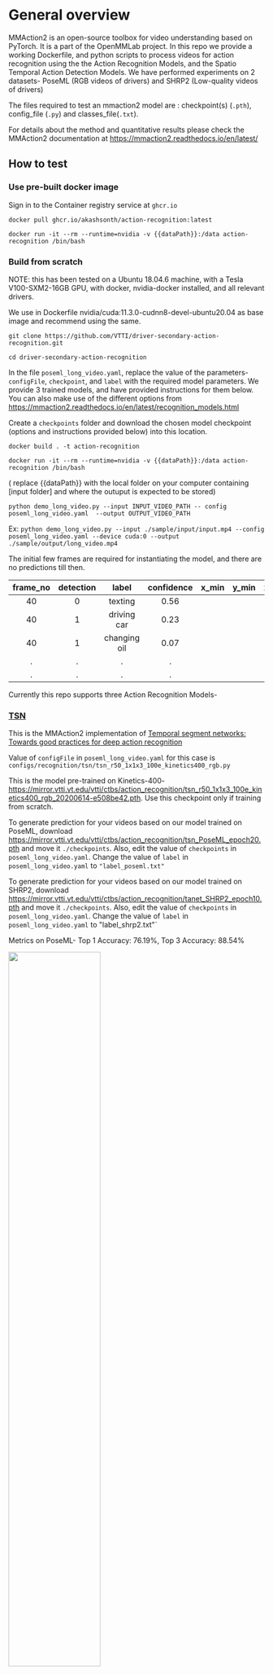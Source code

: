 # General overview

MMAction2 is an open-source toolbox for video understanding based on PyTorch. It is a part of the OpenMMLab project. In this repo we provide a working Dockerfile, and python scripts to process videos for action recognition using the the Action Recognition Models, and the Spatio Temporal Action Detection Models. We have performed experiments on 2 datasets- PoseML (RGB videos of drivers) and SHRP2 (Low-quality videos of drivers)

The files required to test an mmaction2 model are : checkpoint(s) (`.pth`), config_file (`.py`) and classes_file(`.txt`).

For details about the method and quantitative results please check the MMAction2 documentation at https://mmaction2.readthedocs.io/en/latest/

## How to test

### Use pre-built docker image

Sign in to the Container registry service at `ghcr.io`

`docker pull ghcr.io/akashsonth/action-recognition:latest`

`docker run -it --rm --runtime=nvidia -v {{dataPath}}:/data action-recognition /bin/bash`

### Build from scratch

NOTE: this has been tested on a Ubuntu 18.04.6 machine, with a Tesla V100-SXM2-16GB GPU, with docker, nvidia-docker installed, and all relevant drivers.

We use in Dockerfile nvidia/cuda:11.3.0-cudnn8-devel-ubuntu20.04 as base image and recommend using the same.

`git clone https://github.com/VTTI/driver-secondary-action-recognition.git`

`cd driver-secondary-action-recognition`

In the file `poseml_long_video.yaml`, replace the value of the parameters- `configFile`, `checkpoint`, and `label` with the required model parameters. We provide 3 trained models, and have provided instructions for them below. You can also make use of the different options from https://mmaction2.readthedocs.io/en/latest/recognition_models.html

Create a `checkpoints` folder and download the chosen model checkpoint (options and instructions provided below) into this location. 

`docker build . -t action-recognition`
 
`docker run -it --rm --runtime=nvidia -v {{dataPath}}:/data action-recognition /bin/bash`

( replace {{dataPath}} with the local folder on your computer containing [input folder] and where the outuput is expected to be stored)


`python demo_long_video.py --input INPUT_VIDEO_PATH -- config poseml_long_video.yaml  --output OUTPUT_VIDEO_PATH`

Ex: 
`python demo_long_video.py --input ./sample/input/input.mp4 --config poseml_long_video.yaml --device cuda:0 --output ./sample/output/long_video.mp4`

The initial few frames are required for instantiating the model, and there are no predictions till then.

| frame_no | detection | label | confidence | x_min | y_min | x_max | y_max |
| :-------------: |:-----:|:-----:|:-----:|:-----:|:-----:|:-----:|:-----:|
| 40 | 0 |  texting | 0.56 | | | | |
| 40 | 1 |  driving car | 0.23 | | | | |
| 40 | 1 |  changing oil | 0.07 | | | | |
| . | . | . | . | | | | |
| . | . | . | . | | | | |



Currently this repo supports three Action Recognition Models-

### [TSN](https://mmaction2.readthedocs.io/en/latest/recognition_models.html#tsn)
This is the MMAction2 implementation of [Temporal segment networks: Towards good practices for deep action recognition](https://link.springer.com/chapter/10.1007/978-3-319-46484-8_2)

Value of `configFile` in `poseml_long_video.yaml` for this case is `configs/recognition/tsn/tsn_r50_1x1x3_100e_kinetics400_rgb.py`

This is the model pre-trained on Kinetics-400- https://mirror.vtti.vt.edu/vtti/ctbs/action_recognition/tsn_r50_1x1x3_100e_kinetics400_rgb_20200614-e508be42.pth. Use this checkpoint only if training from scratch.

To generate prediction for your videos based on our model trained on PoseML, download https://mirror.vtti.vt.edu/vtti/ctbs/action_recognition/tsn_PoseML_epoch20.pth and move it `./checkpoints`. Also, edit the value of `checkpoints` in `poseml_long_video.yaml`.
Change the value of `label` in `poseml_long_video.yaml` to `"label_poseml.txt"`

To generate prediction for your videos based on our model trained on SHRP2, download https://mirror.vtti.vt.edu/vtti/ctbs/action_recognition/tanet_SHRP2_epoch10.pth and move it `./checkpoints`. Also, edit the value of `checkpoints` in `poseml_long_video.yaml`.
Change the value of `label` in `poseml_long_video.yaml` to "label_shrp2.txt"`

<!--
![](sample/output/VID00026_0005_tsn_AdobeCreativeCloudExpress.gif) 
![](sample/output/VID00026_0023_tsn_AdobeCreativeCloudExpress.gif) 
![](sample/output/VID00026_0035_tsn_AdobeCreativeCloudExpress.gif)
![](sample/output/VID00026_0042_tsn_AdobeCreativeCloudExpress.gif) 
![](sample/output/VID00026_0048_tsn_AdobeCreativeCloudExpress.gif) 
![](sample/output/VID00026_0058_tsn_AdobeCreativeCloudExpress.gif)
 -->

Metrics on PoseML-
Top 1 Accuracy: 76.19%,
Top 3 Accuracy: 88.54%

<img src="sample/tsn_confMat.png" width="60%" height="60%">


### [SlowFast](https://mmaction2.readthedocs.io/en/latest/recognition_models.html#slowfast)
This is the MMAction2 implementation of [SlowFast Networks for Video Recognition](https://openaccess.thecvf.com/content_ICCV_2019/html/Feichtenhofer_SlowFast_Networks_for_Video_Recognition_ICCV_2019_paper.html)

Value of `configFile` in `poseml_long_video.yaml` for this case is `configs/recognition/slowfast/slowfast_r50_4x16x1_256e_kinetics400_rgb.py`

This is the model pre-trained on Kinetics-400- https://mirror.vtti.vt.edu/vtti/ctbs/action_recognition/slowfast_r50_256p_4x16x1_256e_kinetics400_rgb_20200728-145f1097.pth. Use this checkpoint only if training from scratch. 

To generate prediction for your videos based on our model trained on PoseML, download https://mirror.vtti.vt.edu/vtti/ctbs/action_recognition/slowfast_PoseML6sec_epoch65.pth and move it `./checkpoints. Also, edit the value of `checkpoints` in `poseml_long_video.yaml`.
Change the value of `label` in `poseml_long_video.yaml` to "label_poseml.txt"`

To generate prediction for your videos based on our model trained on SHRP2, download https://mirror.vtti.vt.edu/vtti/ctbs/action_recognition/tanet_SHRP2_epoch95.pth and move it `./checkpoints. Also, edit the value of `checkpoints` in `poseml_long_video.yaml`.
Change the value of `label` in `poseml_long_video.yaml` to "label_shrp2.txt"`

<!--
![](sample/output/VID00026_0005_slowfast_AdobeCreativeCloudExpress.gif) 
![](sample/output/VID00026_0023_slowfast_AdobeCreativeCloudExpress.gif) 
![](sample/output/VID00026_0035_slowfast_AdobeCreativeCloudExpress.gif)
![](sample/output/VID00026_0042_slowfast_AdobeCreativeCloudExpress.gif) 
![](sample/output/VID00026_0048_slowfast_AdobeCreativeCloudExpress.gif) 
![](sample/output/VID00026_0058_slowfast_AdobeCreativeCloudExpress.gif)
-->

Metrics on PoseML-
Top 1 Accuracy: 71.48%,
Top 3 Accuracy: 87.97%

<img src="sample/slowfast_confMat.png" width="60%" height="60%">



### [TANet](https://mmaction2.readthedocs.io/en/latest/recognition_models.html#tanet)
This is the MMAction2 implementation of [TAM: Temporal Adaptive Module for Video Recognition](https://openaccess.thecvf.com/content/ICCV2021/html/Liu_TAM_Temporal_Adaptive_Module_for_Video_Recognition_ICCV_2021_paper.html)

Value of `configFile` in `poseml_long_video.yaml` for this case is `configs/recognition/tanet/tanet_r50_dense_1x1x8_100e_kinetics400_rgb.py`

This is the model pre-trained on Kinetics-400- https://mirror.vtti.vt.edu/vtti/ctbs/action_recognition/tanet_r50_dense_1x1x8_100e_kinetics400_rgb_20210219-032c8e94.pth. Use this checkpoint only if training from scratch. 

To generate prediction for your videos based on our model trained on PoseML, download https://mirror.vtti.vt.edu/vtti/ctbs/action_recognition/tanet_PoseML6sec_epoch35.pth and move it `./checkpoints. Also, edit the value of `checkpoints` in `poseml_long_video.yaml`.
Change the value of `label` in `poseml_long_video.yaml` to "label_poseml.txt"`

To generate prediction for your videos based on our model trained on SHRP2, download https://mirror.vtti.vt.edu/vtti/ctbs/action_recognition/tanet_SHRP2_epoch30.pth and move it `./checkpoints. Also, edit the value of `checkpoints` in `poseml_long_video.yaml`.
Change the value of `label` in `poseml_long_video.yaml` to "label_shrp2.txt"`


<!--
![](sample/output/VID00026_0005_tanet_AdobeCreativeCloudExpress.gif) 
![](sample/output/VID00026_0023_tanet_AdobeCreativeCloudExpress.gif) 
![](sample/output/VID00026_0035_tanet_AdobeCreativeCloudExpress.gif)
![](sample/output/VID00026_0042_tanet_AdobeCreativeCloudExpress.gif) 
![](sample/output/VID00026_0048_tanet_AdobeCreativeCloudExpress.gif) 
![](sample/output/VID00026_0058_tanet_AdobeCreativeCloudExpress.gif)
-->

Metrics on PoseML-
Top 1 Accuracy: 80.41%,
Top 3 Accuracy: 90.72%

<img src="sample/tam_confMat.png" width="60%" height="60%">


## Training one of the MMAction2 models

Firsly, prepare a folder `train` containing all the video files to be used for training. Create an empty text file `train.txt`. In each line of this text file, you wll have the video name, followed by a space, followed by its class index. Perform a similar action for the validation dataset (`val` video directory and `val.txt` text file)
Ex-
```
VID00031_0001.mp4 1
VID00031_0002.mp4 8
VID00031_0003.mp4 8
        .         .
        .         .
```

In the Docker container, execute the command `python train.py CONFIG_FILE`

Make the following changes in the `train.py` file-
- Edit `cfg.model.cls_head.num_classes = 10` to the number of classes in your dataset
- Modify the path `cfg.work_dir` to your required folder where all the model weights will be saved
- Modify the paths of train videos, val videos, and their corresponding text files
